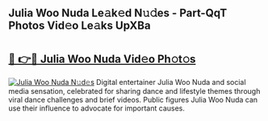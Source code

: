 ## Julia Woo Nuda Le𝚊k𝚎d N𝚞𝚍es - Part-QqT Photos Vid𝚎o Le𝚊ks UpXBa

# <h2><a href="http://fbeuvn8.evod.top/?m=Julia+Woo+Nuda">🔗 👉🔴 Julia Woo Nuda Vid𝚎o Ph𝚘t𝚘s</a></h2>

[![Julia Woo Nuda N𝚞d𝚎s](https://i.imgur.com/8V9OHl7.gif)](http://fbeuvn8.evod.top/?m=Julia+Woo+Nuda)
Digital entertainer Julia Woo Nuda and social media sensation, celebrated for sharing dance and lifestyle themes through viral dance challenges and brief videos. Public figures Julia Woo Nuda can use their influence to advocate for important causes. 
